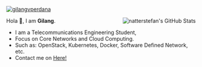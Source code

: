 [![gilangvperdana](https://res.cloudinary.com/gbesar/image/upload/v1625141309/gilangvperdana-1500x500_wyyjge.png)][1]

<a href="https://github.com/gilangvperdana/gilangvperdana">
  <img align="right" src="https://github-readme-stats.vercel.app/api/?username=gilangvperdana&show_icons=true&title_color=fff&icon_color=79ff97&text_color=9f9f9f&bg_color=151515&hide_title=true" alt="natterstefan's GitHub Stats" />
</a>

Hola 👋,
I am **Gilang**.

- I am a Telecommunications Engineering Student, 
- Focus on Core Networks and Cloud Computing. 
- Such as: OpenStack, Kubernetes, Docker, Software Defined Network, etc.
- Contact me on [Here!][1]

[1]: https://gbesar.com/link






